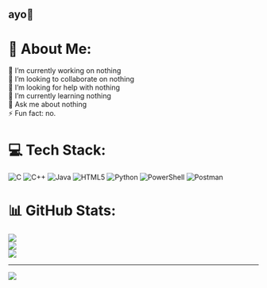 ## ayo👋
# 💫 About Me:
🔭 I’m currently working on nothing <br>👯 I’m looking to collaborate on nothing<br>🤝 I’m looking for help with nothing<br>🌱 I’m currently learning nothing<br>💬 Ask me about nothing<br>⚡ Fun fact: no.


# 💻 Tech Stack:
![C](https://img.shields.io/badge/c-%2300599C.svg?style=for-the-badge&logo=c&logoColor=white) ![C++](https://img.shields.io/badge/c++-%2300599C.svg?style=for-the-badge&logo=c%2B%2B&logoColor=white) ![Java](https://img.shields.io/badge/java-%23ED8B00.svg?style=for-the-badge&logo=openjdk&logoColor=white) ![HTML5](https://img.shields.io/badge/html5-%23E34F26.svg?style=for-the-badge&logo=html5&logoColor=white) ![Python](https://img.shields.io/badge/python-3670A0?style=for-the-badge&logo=python&logoColor=ffdd54) ![PowerShell](https://img.shields.io/badge/PowerShell-%235391FE.svg?style=for-the-badge&logo=powershell&logoColor=white) ![Postman](https://img.shields.io/badge/Postman-FF6C37?style=for-the-badge&logo=postman&logoColor=white)
# 📊 GitHub Stats:
![](https://github-readme-stats.vercel.app/api?username=anh1410&theme=dark&hide_border=false&include_all_commits=false&count_private=false)<br/>
![](https://github-readme-streak-stats.herokuapp.com/?user=anh1410&theme=dark&hide_border=false)<br/>
![](https://github-readme-stats.vercel.app/api/top-langs/?username=anh1410&theme=dark&hide_border=false&include_all_commits=false&count_private=false&layout=compact)

---
[![](https://visitcount.itsvg.in/api?id=anh1410&icon=0&color=0)](https://visitcount.itsvg.in)

<!-- Proudly created with GPRM ( https://gprm.itsvg.in ) -->
